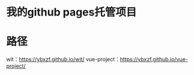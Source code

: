 # 我的github pages托管项目

# 路径
wit：https://ybxzf.github.io/wit/
vue-project：https://ybxzf.github.io/vue-project/
